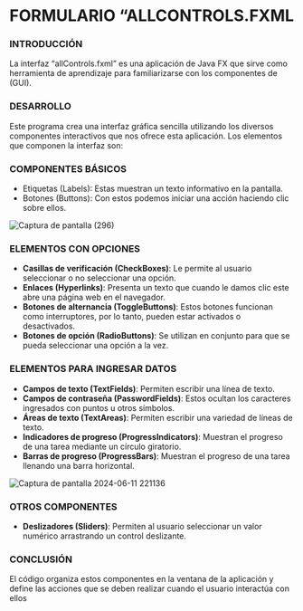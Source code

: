 # FORMULARIO “ALLCONTROLS.FXML


### INTRODUCCIÓN


La interfaz “allControls.fxml” es una aplicación de Java FX que sirve como herramienta de aprendizaje para familiarizarse con los componentes de (GUI).




### DESARROLLO


Este programa crea una interfaz gráfica sencilla utilizando los diversos componentes interactivos que nos ofrece esta aplicación. Los elementos que componen la interfaz son:




### COMPONENTES BÁSICOS

- Etiquetas (Labels): Estas muestran un texto informativo en la pantalla.
- Botones (Buttons): Con estos podemos iniciar una acción haciendo clic sobre ellos.




![Captura de pantalla (296)](https://github.com/Dayana-Sabando/InterallControls.fxml/assets/168872451/9bc376a3-31d4-4ccb-9e67-fc044cb1fa8f)





### ELEMENTOS CON OPCIONES

- **Casillas de verificación (CheckBoxes)**: Le permite al usuario seleccionar o no seleccionar una opción.
- **Enlaces (Hyperlinks)**: Presenta un texto que cuando le damos clic este abre una página web en el navegador.
- **Botones de alternancia (ToggleButtons)**: Estos botones funcionan como interruptores, por lo tanto, pueden estar activados o desactivados.
- **Botones de opción (RadioButtons)**: Se utilizan en conjunto para que se pueda seleccionar una opción a la vez.


### ELEMENTOS PARA INGRESAR DATOS

- **Campos de texto (TextFields)**: Permiten escribir una línea de texto.
- **Campos de contraseña (PasswordFields)**: Estos ocultan los caracteres ingresados con puntos u otros símbolos.
-	**Áreas de texto (TextAreas)**: Permiten escribir una variedad de líneas de texto.
-	**Indicadores de progreso (ProgressIndicators)**: Muestran el progreso de una tarea mediante un círculo giratorio.
-	**Barras de progreso (ProgressBars)**: Muestran el progreso de una tarea llenando una barra horizontal.




![Captura de pantalla 2024-06-11 221136](https://github.com/Dayana-Sabando/InterallControls.fxml/assets/168872451/1449a84f-6d1d-4fec-9a12-12ef30ff1f3f)





### OTROS COMPONENTES
-	**Deslizadores (Sliders)**: Permiten al usuario seleccionar un valor numérico arrastrando un control deslizante.



### CONCLUSIÓN



El código organiza estos componentes en la ventana de la aplicación y define las acciones que se deben realizar cuando el usuario interactúa con ellos

